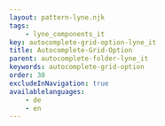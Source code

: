 ```yaml
---
layout: pattern-lyne.njk
tags: 
    - lyne_components_it
key: autocomplete-grid-option-lyne_it
title: Autocomplete-Grid-Option
parent: autocomplete-folder-lyne_it
keywords: autocomplete-grid-option
order: 30
excludeInNavigation: true
availablelanguages: 
    - de
    - en
---
```

